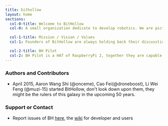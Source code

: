 ```yaml
---
title: bithollow
layout: home
sections:
  col-0-title: Welcome to BitHollow
  col-0: A small organization dedicate to develop robotics. We are picturing a better world with automated robot friends by our side. Free mankind from their unwilling works.

  col-1-title: Mission / Vision / Values
  col-1: Founders of BitHollow are always holding back their discusstion about this, they have no clue where they are heading to.

  col-2-title: BH Pilot
  col-2: BH Pilot is a HAT of RaspberryPi 2, together they are capable of piloting drones, rovers etc. With various sensors equipped, BH makes RaspberryPi 2 alive to the real world.
---
```


### Authors and Contributors
* April 2015, Aaron Wang Shi (@onceme), Cao Fei(@droneboost), Li Wei Feng (@muzi-15) started BitHollow, don't look down upon them, they might be the rulers of this galaxy in the upcoming 50 years.

### Support or Contact
* Report issues of BH [here](https://github.com/bithollow/manifests/issues), the [wiki](https://github.com/bithollow/bithollow.github.io/wiki) for developer and users
